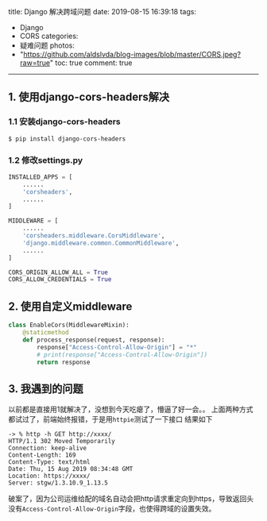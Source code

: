 title: Django 解决跨域问题
date: 2019-08-15 16:39:18
tags:
- Django
- CORS
categories:
- 疑难问题
photos:	 
- "https://github.com/aldslvda/blog-images/blob/master/CORS.jpeg?raw=true"
toc: true
comment: true
---

<!-- more -->

## 1. 使用django-cors-headers解决

### 1.1 安装django-cors-headers

```$ pip install django-cors-headers```


### 1.2 修改settings.py

```python
INSTALLED_APPS = [
    ......
    'corsheaders',
    ......
]

MIDDLEWARE = [
    ......
    'corsheaders.middleware.CorsMiddleware',
    'django.middleware.common.CommonMiddleware',
    ......
]

CORS_ORIGIN_ALLOW_ALL = True
CORS_ALLOW_CREDENTIALS = True
```


## 2. 使用自定义middleware

```python
class EnableCors(MiddlewareMixin):
    @staticmethod
    def process_response(request, response):
        response["Access-Control-Allow-Origin"] = "*"
        # print(response["Access-Control-Allow-Origin"])
        return response
```

## 3. 我遇到的问题
以前都是直接用1就解决了，没想到今天吃瘪了，懵逼了好一会。。
上面两种方式都试过了，前端始终报错，于是用`httpie`测试了一下接口
结果如下

```
-> % http -h GET http://xxxx/
HTTP/1.1 302 Moved Temporarily
Connection: keep-alive
Content-Length: 169
Content-Type: text/html
Date: Thu, 15 Aug 2019 08:34:48 GMT
Location: https://xxxx/
Server: stgw/1.3.10.9_1.13.5
```
破案了，因为公司运维给配的域名自动会把http请求重定向到https，导致返回头没有`Access-Control-Allow-Origin`字段，也使得跨域的设置失效。